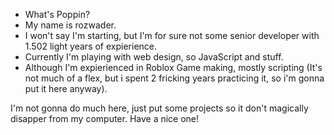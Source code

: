 - What's Poppin?
- My name is rozwader.
- I won't say I'm starting, but I'm for sure not some senior developer with 1.502 light years of expierience.
- Currently I'm playing with web design, so JavaScript and stuff.
- Although I'm expierienced in Roblox Game making, mostly scripting (It's not much of a flex, but i spent 2 fricking years practicing it, so i'm gonna put it here anyway).

I'm not gonna do much here, just put some projects so it don't magically disapper from my computer.
Have a nice one!
